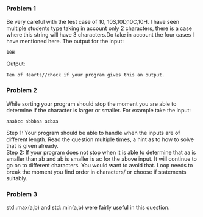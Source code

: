 ### Problem 1
Be very careful with the test case of 10, 10S,10D,10C,10H. I have seen multiple students type taking in account only 2 characters,
there is a case where this string will have 3 characters.Do take in account the four cases I have mentioned here. The output for the input:
```
10H
```
Output:
```
Ten of Hearts//check if your program gives this an output.
```
### Problem 2
While sorting your program should stop the moment you are able to determine if the character is larger or smaller. For example take the input:
```
aaabcc abbbaa acbaa
```
Step 1: Your program should be able to handle when the inputs are of different length. Read the question multiple times, a hint as to how to solve that is given already.       
Step 2: If your program does not stop when it is able to determine that aa is smaller than ab and ab is smaller is ac for the above input. It will continue to go on to
different characters. You would want to avoid that. Loop needs to break the moment you find order in characters/ or choose if statements suitably. 

### Problem 3
std::max(a,b) and std::min(a,b) were fairly useful in this question. 

